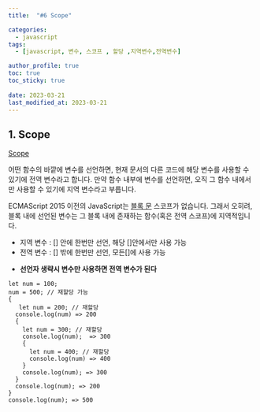 ```yaml
---
title:  "#6 Scope"

categories:
  - javascript
tags:
  - [javascript, 변수, 스코프 , 할당 ,지역변수,전역변수]

author_profile: true
toc: true
toc_sticky: true
 
date: 2023-03-21
last_modified_at: 2023-03-21
---
```


## 1. Scope

[Scope](https://developer.mozilla.org/ko/docs/Web/JavaScript/Guide/Grammar_and_Types#%EB%B3%80%EC%88%98_%EC%8A%A4%EC%BD%94%ED%94%84)

어떤 함수의 바깥에 변수를 선언하면, 현재 문서의 다른 코드에 해당 변수를 사용할 수 있기에 전역 변수라고 합니다. 만약 함수 내부에 변수를 선언하면, 오직 그 함수 내에서만 사용할 수 있기에 지역 변수라고 부릅니다.

ECMAScript 2015 이전의 JavaScript는 [블록 문](https://developer.mozilla.org/ko/docs/Web/JavaScript/Guide/Control_flow_and_error_handling#block_%EB%AC%B8) 스코프가 없습니다. 그래서 오히려, 블록 내에 선언된 변수는 그 블록 내에 존재하는 함수(혹은 전역 스코프)에 지역적입니다.

- 지역 변수 : [] 안에 한번만 선언, 해당 []안에서만 사용 가능
- 전역 변수 : [] 밖에 한번만 선언, 모든[]에 사용 가능

* **선언자 생략시 변수만 사용하면 전역 변수가 된다**

```
let num = 100;
num = 500; // 재할당 가능
{
   let num = 200; // 재할당
  console.log(num) => 200
  {
    let num = 300; // 재할당
    console.log(num);  => 300
    {
      let num = 400; // 재할당
      console.log(num) => 400
    }
    console.log(num); => 300
  }
  console.log(num); => 200
}
console.log(num); => 500
```
